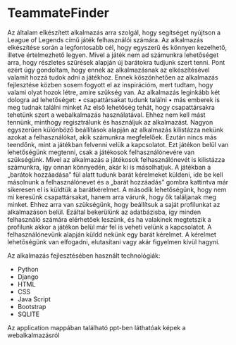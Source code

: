 # TeammateFinder
Az általam elkészített alkalmazás arra szolgál, hogy segítséget nyújtson a League of Legends című játék felhasználói számára.  Az alkalmazás elkészítése során a legfontosabb cél,
hogy egyszerű és könnyen kezelhető, illetve értelmezhető legyen. Mivel a játék nem ad számunkra lehetőséget arra, hogy részletes szűrések alapján új barátokra tudjunk szert tenni. 
Pont ezért úgy gondoltam, hogy ennek az alkalmazásnak az elkészítésével valamit hozzá tudok adni a játékhoz. Ennek köszönhetően az alkalmazás fejlesztése közben sosem fogyott el 
az inspirációm, mert tudtam, hogy valami olyat hozok létre, amire szükség van. 
Az alkalmazás leginkább két dologra ad lehetőséget:
•	csapattársakat tudunk találni
•	más emberek is meg tudnak találni minket
Az első lehetőség tehát, hogy csapattársakra tehetünk szert a webalkalmazás használatával. Ehhez nem kell mást tennünk, minthogy regisztrálunk és használjuk az alkalmazást. 
Nagyon egyszerűen különböző beállítások alapján az alkalmazás kilistázza nekünk azokat a felhasználókat, akik számunkra megfelelőek. Ezután nincs más teendőnk, mint a játékban 
felvenni velük a kapcsolatot. Ezt játékon belül van lehetőségünk megtenni, csak a játékosok felhasználónevére van szükségünk. Mivel az alkalmazás a játékosok felhasználónevét 
is kilistázza számunkra, így onnan könnyedén, akár ki is másolhatjuk. A játékban a „barátok hozzáadása” fül alatt tudunk barát kérelmeket küldeni, ide be kell másolnunk a 
felhasználónevet és a „barát hozzáadás” gombra kattintva már sikeresen el is küldtük a barátkérelmet.
A második lehetőségünk, hogy nem mi keresünk csapattársakat, hanem arra várunk, hogy ők találjanak meg minket. Ehhez arra van szükségünk, hogy beállítsuk a saját profilunkat 
az alkalmazáson belül. Ezáltal bekerülünk az adatbázisba, így minden felhasználó számára elérhetőek leszünk, és ha valakinek megtetszik a profilunk akkor a játékon belül már 
fel is veheti velünk a kapcsolatot. A felhasználónevünk alapján küldd nekünk egy barát kérelmet. A kérelmet lehetőségünk van elfogadni, elutasítani vagy akár figyelmen kívül 
hagyni. 

Az alkalmazás fejlesztésében használt technológiák:
- Python
- Django
- HTML 
- CSS
- Java Script
- Bootstrap
- SQLITE

Az application mappában található ppt-ben láthatóak képek a webalkalmazásról 
